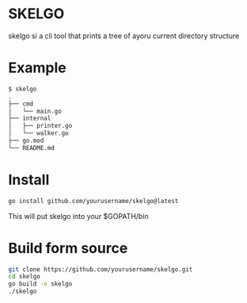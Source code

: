 # SKELGO
skelgo si a cli tool that prints a tree of ayoru current directory structure

# Example
```bash
$ skelgo
.
├── cmd
│   └── main.go
├── internal
│   ├── printer.go
│   └── walker.go
├── go.mod
└── README.md
```

# Install
```bash
go install github.com/yourusername/skelgo@latest
```
This will put skelgo into your $GOPATH/bin


# Build form source
```bash
git clone https://github.com/yourusername/skelgo.git
cd skelgo
go build -o skelgo
./skelgo
```